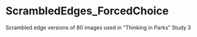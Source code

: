 # ScrambledEdges_ForcedChoice
Scrambled edge versions of 80 images used in "Thinking in Parks" Study 3
